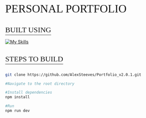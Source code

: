 <h1 style="font-family: 'Garamond', serif; text-transform: uppercase; font-size: 36px; font-weight: 300;">
  personal portfolio
</h1>

<h1 style="font-family: 'Garamond', serif; text-transform: uppercase; font-size: 24px; font-weight: 300; text-decoration: underline; text-decoration-thickness: 1px; text-underline-offset: 8px;">
  Built using 
</h1>

[![My Skills](https://skillicons.dev/icons?i=typescript,nextjs,tailwind,sass)](https://skillicons.dev)

<h1 style="font-family: 'Garamond', serif; text-transform: uppercase; font-size: 24px; font-weight: 300; text-decoration: underline; text-decoration-thickness: 1px; text-underline-offset: 8px;">
  Steps to build
</h1>

```bash

git clone https://github.com/AlexSteeves/Portfolio_v2.0.1.git

#Navigate to the root directory

#Install dependencies
npm install

#Run
npm run dev
```
